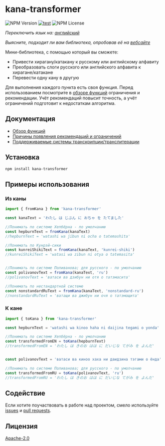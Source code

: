 # kana-transformer

![NPM Version](https://img.shields.io/npm/v/kana-transformer) [![test](https://github.com/18degrees/kana-transformer/actions/workflows/tests.yml/badge.svg?event=push)](https://github.com/18degrees/kana-transformer/actions/workflows/tests.yml) ![NPM License](https://img.shields.io/npm/l/kana-transformer)

_Переключить язык на: [английский](readme.md)_

_Выясните, подходит ли вам библиотека, опробовав её на [вебсайте](https://18degrees.github.io/kana-transformer-web/)_

Мини-библиотека, с помощью который вы сможете:
- Привести хирагану/катакану к русскому или английскому алфавиту
- Преобразовать слоги русского или английского алфавита к хирагане/катакане
- Перевести одну кану в другую

Для выполнения каждого пункта есть своя функция. Перед использованием посмотрите в [обзоре функций](docs/ru/functions.md) ограничения и рекомендации. Учёт рекомендаций повысит точность, а учёт ограничений подготовит к недостаткам алгоритма.

## Документация

- [Обзор функций](docs/ru/functions.md)
- [Причины появления рекомендаций и ограничений](docs/ru/explanation.md)
- [Поддерживаемые системы транскрипции/транслитерации](docs/ru/systems.md)

## Установка

```bash
npm install kana-transformer
```

## Примеры использования

### Из каны

```javascript
import { fromKana } from 'kana-transformer'

const kanaText = 'わたし は じぶん に おちゃ を たてました'

//Понимать по системе Хепбёрна - по умолчанию
const hepburnText = fromKana(kanaText)
//hepburnText = 'watashi wa jibun ni ocha o tatemashita'

//Понимать по Кунрэй-сики
const kunreiShikiText = fromKana(kanaText, 'kunrei-shiki')
//kunreiShikiText = 'watasi wa zibun ni otya o tatemasita'


//Понимать по системе Поливанова; для русского - по умолчанию
const polivanovText = fromKana(kanaText, 'ru')
//polivanovText = 'ватаси ва дзибун ни отя о татэмасита'

//Понимать по нестандартной системе
const nonstandardRuText = fromKana(kanaText, 'nonstandard-ru')
//nonstandardRuText = 'ватащи ва джибун ни очя о татэмащита'
```

### К кане

```javascript
import { toKana } from 'kana-transformer'

const hepburnText = 'watashi wa kinoo haha ni daijina tegami o yonda'

//Понимать по системе Хепбёрна - по умолчанию
const transformedFromEN = toKana(hepburnText)
//transformedFromEN = 'わたし は きのお はは に だいじな てがみ を よんだ'


const polivanovText = 'ватаси ва киноо хаха ни даидзина тэгами о ёнда'

//Понимать по системе Поливанова; для русского - по умолчанию
const transformedFromRU = toKana(polivanovText, 'ru')
//transformedFromRU = 'わたし は きのお はは に だいじな てがみ を よんだ'
```

## Содействие

Если хотите поучаствовать в работе над проектом, смело используйте [issues](https://github.com/18degrees/kana-transformer/issues) и [pull requests](https://github.com/18degrees/kana-transformer/pulls).

## Лицензия

[Apache-2.0](LICENSE)
